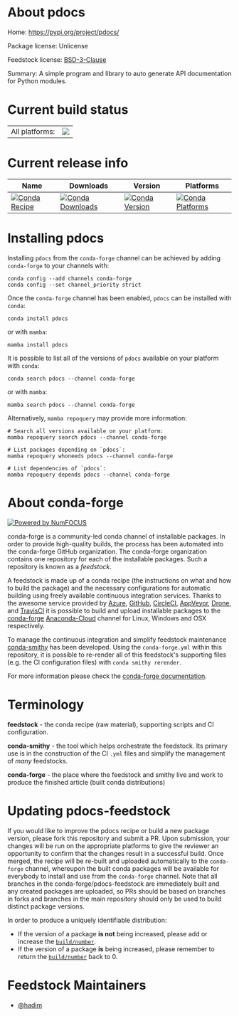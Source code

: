 About pdocs
===========

Home: https://pypi.org/project/pdocs/

Package license: Unlicense

Feedstock license: [BSD-3-Clause](https://github.com/conda-forge/pdocs-feedstock/blob/main/LICENSE.txt)

Summary: A simple program and library to auto generate API documentation for Python modules.

Current build status
====================


<table><tr><td>All platforms:</td>
    <td>
      <a href="https://dev.azure.com/conda-forge/feedstock-builds/_build/latest?definitionId=11044&branchName=main">
        <img src="https://dev.azure.com/conda-forge/feedstock-builds/_apis/build/status/pdocs-feedstock?branchName=main">
      </a>
    </td>
  </tr>
</table>

Current release info
====================

| Name | Downloads | Version | Platforms |
| --- | --- | --- | --- |
| [![Conda Recipe](https://img.shields.io/badge/recipe-pdocs-green.svg)](https://anaconda.org/conda-forge/pdocs) | [![Conda Downloads](https://img.shields.io/conda/dn/conda-forge/pdocs.svg)](https://anaconda.org/conda-forge/pdocs) | [![Conda Version](https://img.shields.io/conda/vn/conda-forge/pdocs.svg)](https://anaconda.org/conda-forge/pdocs) | [![Conda Platforms](https://img.shields.io/conda/pn/conda-forge/pdocs.svg)](https://anaconda.org/conda-forge/pdocs) |

Installing pdocs
================

Installing `pdocs` from the `conda-forge` channel can be achieved by adding `conda-forge` to your channels with:

```
conda config --add channels conda-forge
conda config --set channel_priority strict
```

Once the `conda-forge` channel has been enabled, `pdocs` can be installed with `conda`:

```
conda install pdocs
```

or with `mamba`:

```
mamba install pdocs
```

It is possible to list all of the versions of `pdocs` available on your platform with `conda`:

```
conda search pdocs --channel conda-forge
```

or with `mamba`:

```
mamba search pdocs --channel conda-forge
```

Alternatively, `mamba repoquery` may provide more information:

```
# Search all versions available on your platform:
mamba repoquery search pdocs --channel conda-forge

# List packages depending on `pdocs`:
mamba repoquery whoneeds pdocs --channel conda-forge

# List dependencies of `pdocs`:
mamba repoquery depends pdocs --channel conda-forge
```


About conda-forge
=================

[![Powered by
NumFOCUS](https://img.shields.io/badge/powered%20by-NumFOCUS-orange.svg?style=flat&colorA=E1523D&colorB=007D8A)](https://numfocus.org)

conda-forge is a community-led conda channel of installable packages.
In order to provide high-quality builds, the process has been automated into the
conda-forge GitHub organization. The conda-forge organization contains one repository
for each of the installable packages. Such a repository is known as a *feedstock*.

A feedstock is made up of a conda recipe (the instructions on what and how to build
the package) and the necessary configurations for automatic building using freely
available continuous integration services. Thanks to the awesome service provided by
[Azure](https://azure.microsoft.com/en-us/services/devops/), [GitHub](https://github.com/),
[CircleCI](https://circleci.com/), [AppVeyor](https://www.appveyor.com/),
[Drone](https://cloud.drone.io/welcome), and [TravisCI](https://travis-ci.com/)
it is possible to build and upload installable packages to the
[conda-forge](https://anaconda.org/conda-forge) [Anaconda-Cloud](https://anaconda.org/)
channel for Linux, Windows and OSX respectively.

To manage the continuous integration and simplify feedstock maintenance
[conda-smithy](https://github.com/conda-forge/conda-smithy) has been developed.
Using the ``conda-forge.yml`` within this repository, it is possible to re-render all of
this feedstock's supporting files (e.g. the CI configuration files) with ``conda smithy rerender``.

For more information please check the [conda-forge documentation](https://conda-forge.org/docs/).

Terminology
===========

**feedstock** - the conda recipe (raw material), supporting scripts and CI configuration.

**conda-smithy** - the tool which helps orchestrate the feedstock.
                   Its primary use is in the construction of the CI ``.yml`` files
                   and simplify the management of *many* feedstocks.

**conda-forge** - the place where the feedstock and smithy live and work to
                  produce the finished article (built conda distributions)


Updating pdocs-feedstock
========================

If you would like to improve the pdocs recipe or build a new
package version, please fork this repository and submit a PR. Upon submission,
your changes will be run on the appropriate platforms to give the reviewer an
opportunity to confirm that the changes result in a successful build. Once
merged, the recipe will be re-built and uploaded automatically to the
`conda-forge` channel, whereupon the built conda packages will be available for
everybody to install and use from the `conda-forge` channel.
Note that all branches in the conda-forge/pdocs-feedstock are
immediately built and any created packages are uploaded, so PRs should be based
on branches in forks and branches in the main repository should only be used to
build distinct package versions.

In order to produce a uniquely identifiable distribution:
 * If the version of a package **is not** being increased, please add or increase
   the [``build/number``](https://docs.conda.io/projects/conda-build/en/latest/resources/define-metadata.html#build-number-and-string).
 * If the version of a package **is** being increased, please remember to return
   the [``build/number``](https://docs.conda.io/projects/conda-build/en/latest/resources/define-metadata.html#build-number-and-string)
   back to 0.

Feedstock Maintainers
=====================

* [@hadim](https://github.com/hadim/)

